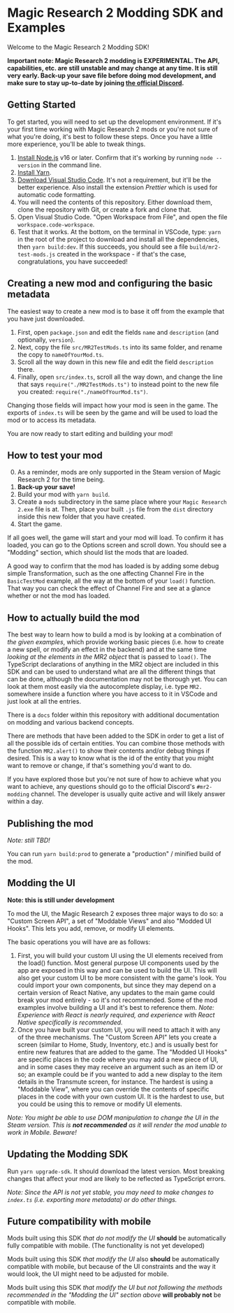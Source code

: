 # Magic Research 2 Modding SDK and Examples

Welcome to the Magic Research 2 Modding SDK!

**Important note: Magic Research 2 modding is EXPERIMENTAL. The API, capabilities, etc. are still unstable and may change at any time. It is still very early. Back-up your save file before doing mod development, and make sure to stay up-to-date by joining [the official Discord](https://discord.gg/bPhGsaqR9d).**

## Getting Started

To get started, you will need to set up the development environment. If it's your first time working with Magic Research 2 mods or you're not sure of what you're doing, it's best to follow these steps. Once you have a little more experience, you'll be able to tweak things.

1. [Install Node.js](https://nodejs.org/en) v16 or later. Confirm that it's working by running `node --version` in the command line.
2. [Install Yarn](https://classic.yarnpkg.com/lang/en/docs/install/).
3. [Download Visual Studio Code](https://code.visualstudio.com/download). It's not a requirement, but it'll be the better experience. Also install the extension _Prettier_ which is used for automatic code formatting.
4. You will need the contents of this repository. Either download them, clone the repository with Git, or create a fork and clone that.
5. Open Visual Studio Code. "Open Workspace from File", and open the file `workspace.code-workspace`.
6. Test that it works. At the bottom, on the terminal in VSCode, type: `yarn` in the root of the project to download and install all the dependencies, then `yarn build:dev`. If this succeeds, you should see a file `build/mr2-test-mods.js` created in the workspace - if that's the case, congratulations, you have succeeded!

## Creating a new mod and configuring the basic metadata

The easiest way to create a new mod is to base it off from the example that you have just downloaded.

1. First, open `package.json` and edit the fields `name` and `description` (and optionally, `version`).
2. Next, copy the file `src/MR2TestMods.ts` into its same folder, and rename the copy to `nameOfYourMod.ts`.
3. Scroll all the way down in this new file and edit the field `description` there.
4. Finally, open `src/index.ts`, scroll all the way down, and change the line that says `require("./MR2TestMods.ts")` to instead point to the new file you created: `require("./nameOfYourMod.ts")`.

Changing those fields will impact how your mod is seen in the game. The exports of `index.ts` will be seen by the game and will be used to load the mod or to access its metadata.

You are now ready to start editing and building your mod!

## How to test your mod

0. As a reminder, mods are only supported in the Steam version of Magic Research 2 for the time being.
1. **Back-up your save!**
2. Build your mod with `yarn build`.
3. Create a `mods` subdirectory in the same place where your `Magic Research 2.exe` file is at. Then, place your built `.js` file from the `dist` directory inside this new folder that you have created.
4. Start the game.

If all goes well, the game will start and your mod will load. To confirm it has loaded, you can go to the Options screen and scroll down. You should see a "Modding" section, which should list the mods that are loaded.

A good way to confirm that the mod has loaded is by adding some debug simple Transformation, such as the one affecting Channel Fire in the `BasicTestMod` example, all the way at the bottom of your `load()` function. That way you can check the effect of Channel Fire and see at a glance whether or not the mod has loaded.

## How to actually build the mod

The best way to learn how to build a mod is by looking at a combination of _the given examples_, which provide working basic pieces (i.e. how to create a new spell, or modify an effect in the backend) and at the same time _looking at the elements in the MR2 object_ that is passed to `load()`. The TypeScript declarations of anything in the MR2 object are included in this SDK and can be used to understand what are all the different things that can be done, although the documentation may not be thorough yet. You can look at them most easily via the autocomplete display, i.e. type `MR2.` somewhere inside a function where you have access to it in VSCode and just look at all the entries.

There is a `docs` folder within this repository with additional documentation on modding and various backend concepts.

There are methods that have been added to the SDK in order to get a list of all the possible ids of certain entities. You can combine those methods with the function `MR2.alert()` to show their contents and/or debug things if desired. This is a way to know what is the id of the entity that you might want to remove or change, if that's something you'd want to do.

If you have explored those but you're not sure of how to achieve what you want to achieve, any questions should go to the official Discord's `#mr2-modding` channel. The developer is usually quite active and will likely answer within a day.

## Publishing the mod

_Note: still TBD!_

You can run `yarn build:prod` to generate a "production" / minified build of the mod.

## Modding the UI

**Note: this is still under development**

To mod the UI, the Magic Research 2 exposes three major ways to do so: a "Custom Screen API", a set of "Moddable Views" and also "Modded UI Hooks". This lets you add, remove, or modify UI elements.

The basic operations you will have are as follows:

1. First, you will build your custom UI using the UI elements received from the load() function. Most general purpose UI components used by the app are exposed in this way and can be used to build the UI. This will also get your custom UI to be more consistent with the game's look. You could import your own components, but since they may depend on a certain version of React Native, any updates to the main game could break your mod entirely - so it's not recommended. Some of the mod examples involve building a UI and it's best to reference them. _Note: Experience with React is nearly required, and experience with React Native specifically is recommended._
2. Once you have built your custom UI, you will need to attach it with any of the three mechanisms. The "Custom Screen API" lets you create a screen (similar to Home, Study, Inventory, etc.) and is usually best for entire new features that are added to the game. The "Modded UI Hooks" are specific places in the code where you may add a new piece of UI, and in some cases they may receive an argument such as an item ID or so; an example could be if you wanted to add a new display to the item details in the Transmute screen, for instance. The hardest is using a "Moddable View", where you can override the contents of specific places in the code with your own custom UI. It is the hardest to use, but you could be using this to remove or modify UI elements.

_Note: You might be able to use DOM manipulation to change the UI in the Steam version. This is **not recommended** as it will render the mod unable to work in Mobile. Beware!_

## Updating the Modding SDK

Run `yarn upgrade-sdk`. It should download the latest version. Most breaking changes that affect your mod are likely to be reflected as TypeScript errors.

_Note: Since the API is not yet stable, you may need to make changes to `index.ts` (i.e. exporting more metadata) or do other things._

## Future compatibility with mobile

Mods built using this SDK _that do not modify the UI_ **should** be automatically fully compatible with mobile. (The functionality is not yet developed)

Mods built using this SDK _that modify the UI_ also **should** be automatically compatible with mobile, but because of the UI constraints and the way it would look, the UI might need to be adjusted for mobile.

Mods built using this SDK _that modify the UI but not following the methods recommended in the "Modding the UI" section above_ **will probably not** be compatible with mobile.
